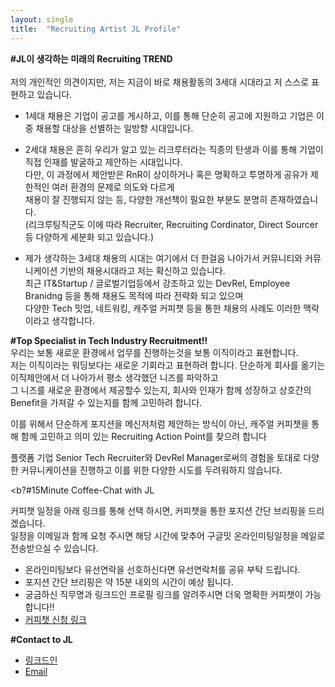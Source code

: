 ```yaml
---
layout: single
title:  "Recruiting Artist JL Profile"
---
```


<b>#JL이 생각하는 미래의 Recruiting TREND<br></b>
<br>
저의 개인적인 의견이지만, 저는 지금이 바로 채용활동의 3세대 시대라고 저 스스로 표현하고 있습니다.

- 1세대 채용은 기업이 공고를 게시하고, 이를 통해 단순히 공고에 지원하고 기업은 이중 채용할 대상을 선별하는 일방향 시대입니다.<br>

- 2세대 채용은 흔히 우리가 알고 있는 리크루터라는 직종의 탄생과 이를 통해 기업이 직접 인재를 발굴하고 제안하는 시대입니다.<br>
다만, 이 과정에서 제안받은 RnR이 상이하거나 혹은 명확하고 투명하게 공유가 제한적인 여러 환경의 문제로 의도와 다르게 <br>
채용이 잘 진행되지 않는 등, 다양한 개선책이 필요한 부분도 분명히 존재하였습니다.<br>
(리크루팅직군도 이에 따라 Recruiter, Recruiting Cordinator, Direct Sourcer등 다양하게 세분화 되고 있습니다.)

- 제가 생각하는 3세대 채용의 시대는 여기에서 더 한걸음 나아가서 커뮤니티와 커뮤니케이션 기반의 채용시대라고 저는 확신하고 있습니다.<br>
최근 IT&Startup / 글로벌기업등에서 강조하고 있는 DevRel, Employee Branidng 등을 통해 채용도 목적에 따라 전략화 되고 있으며<br>
다양한 Tech 밋업, 네트워킹, 캐주얼 커피챗 등을 통한 채용의 사례도 이러한 맥락이라고 생각합니다.

<b> #Top Specialist in Tech Industry Recruitment!!<br></b>
우리는 보통 새로운 환경에서 업무를 진행하는것을 보통 이직이라고 표현합니다.<br>
저는 이직이라는 워딩보다는 새로운 기회라고 표현하려 합니다. 단순하게 회사를 옮기는 이직제안에서 더 나아가서 평소 생각했던 니즈를 파악하고 <br>
그 니즈를 새로운 환경에서 제공할수 있는지, 회사와 인재가 함께 성장하고 상호간의 Benefit을 가져갈 수 있는지를 함께 고민하려 합니다.

이를 위해서 단순하게 포지션을 메신저처럼 제안하는 방식이 아닌, 캐주얼 커피챗을 통해 함께 고민하고 의미 있는 Recruiting Action Point를 찾으려 합니다

플랫폼 기업 Senior Tech Recruiter와 DevRel Manager로써의 경험을 토대로 다양한 커뮤니케이션을 진행하고 이를 위한 다양한 시도를 두려워하지 않습니다.<br>

<b?#15Minute Coffee-Chat with JL</b>

커피챗 일정을 아래 링크를 통해 선택 하시면, 커피챗을 통한 포지션 간단 브리핑을 드리겠습니다.<br>
일정을 이메일과 함께 요청 주시면 해당 시간에 맞추어 구글밋 온라인미팅일정을 메일로 전송받으실 수 있습니다.<br>
  - 온라인미팅보다 유선연락을 선호하신다면 유선연락처를 공유 부탁 드립니다.
  - 포지션 간단 브리핑은 약 15분 내외의 시간이 예상 됩니다.
  - 궁금하신 직무명과 링크드인 프로필 링크를 알려주시면 더욱 명확한 커피챗이 가능합니다!!
  - [커피챗 신청 링크](https://calendly.com/jakemomentum/jakecoffeechat)

<b>#Contact to JL</b>
- [링크드인](https://www.linkedin.com/in/jakeim/) <br>
- [Email](mailto:jake@momentum-hr.co.kr)


